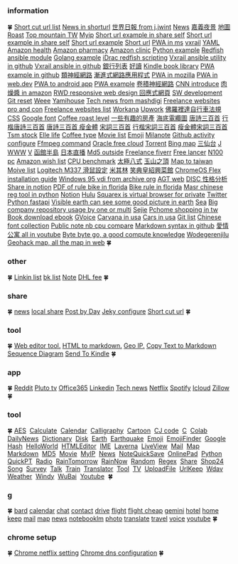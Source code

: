 

### information



🍀
[Short cut url list](https://s.jwint.net/doc/shorturlist)
[News in shorturl](https://a.jwint.net/news)
[世界日報 from j.jwint](https://j.jwint.net/news)
[News](https://s.jwint.net/doc/news)
[嘉義夜景](https://a.jwint.net/嘉義夜景)
[地圖](https://a.jwint.net/地圖)
[Roast](https://a.jwint.net/roast)
[Top mountain TW](https://a.jwint.net/twys)
[Myip](https://a.jwint.net/myip)
[Short url example in share self](https://a.jwint.net/ff)
[Short url example in share self](https://h.jwint.net/s/s)
[Short url example](https://short.jwint.net/oyF29)
[Short url](https://short.jwint.net/)
[PWA in ms](https://a.jwint.net/vsdfe)
[vxrail](https://a.jwint.net/eqwL0)
[YAML](https://www.redhat.com/sysadmin/yaml-beginners)
[Amazon health](https://health.amazon.com/)
[Amazon pharmacy](https://pharmacy.amazon.com/)
[Amazon clinic](https://clinic.amazon.com/)
[Python example](https://github.com/dell/omivv/tree/master/Python/omevv/v1/omevv_apis_client)
[Redfish ansible module](https://github.com/dell/redfish-ansible-module)
[Golang example](https://github.com/dell/karavi-topology/blob/main/internal/k8s/k8sapi.go)
[iDrac redfish scripting](https://github.com/dell/iDRAC-Redfish-Scripting/tree/master)
[Vxrail ansible utility in github](https://github.com/dell/ansible-vxrail-utility)
[Vxrail ansible in github](https://github.com/dell/ansible-vxrail)
[銀行列表](https://s.jwint.net/docBKlist02016fa8873724beb807755e64d2b2b6b5)
[好讀](https://www.haodoo.net/?M=book&P=1657)
[Kindle book library](https://www.amazon.com/hz/mycd/digital-console/contentlist/allcontent/dateDsc)
[PWA example in github](https://github.com/topics/pwa-example)
[類神經網路](https://zh.wikipedia.org/wiki/%E4%BA%BA%E5%B7%A5%E7%A5%9E%E7%BB%8F%E7%BD%91%E7%BB%9C)
[漸進式網路應用程式](https://a.jwint.net/ehsNO)
[PWA in mozilla](https://developer.mozilla.org/en-US/docs/Web/Progressive_web_apps)
[PWA in web.dev](https://web.dev/learn/pwa/)
[PWA to android app](https://developers.google.com/codelabs/pwa-in-play)
[PWA example](https://github.com/vaadin/expense-manager-demo)
[卷積神經網路](https://en.wikipedia.org/wiki/Convolutional_neural_network)
[CNN introduce](https://a.jwint.net/afV56)
[肉燥醬 in amazon](https://www.amazon.com/UNIF-Sauce-737g-can-UNI-PRESIDENT/dp/B07SCXHR9C)
[RWD responsive web design 回應式網頁](https://www.ibest.tw/page02.php)
[SW development](https://www.atlassian.com/software-development)
[Git reset](https://www.atlassian.com/git/tutorials/undoing-changes/git-reset)
[Weee](https://www.sayweee.com/zht/search?keyword=unif)
[Yamihouse](https://www.yamibuy.com/en/shop/unif-food)
[Tech news from mashdigi](https://mashdigi.com/%e9%a0%ad%e6%a2%9d%e8%a9%b1%e9%a1%8c/)
[Freelance websites pro and con](https://www.hostinger.com/tutorials/best-freelance-websites)
[Freelance websites list](https://www.hostinger.com/tutorials/best-freelance-websites)
[Workana](https://www.workana.com/)
[Upwork](https://www.upwork.com/freelance-jobs/python/)
[佛羅裡達自行車法規](https://a.jwint.net/uwHLU)
[CSS](https://developer.mozilla.org/en-US/docs/Web/CSS/font)
[Google font](https://fonts.google.com/specimen/Homemade+Apple)
[Coffee roast level](https://CofeRoast)
[一些有趣的房產](https://nicehouse)
[海底電纜圖](https://www.submarinecablemap.com/)
[唐詩三百首](https://唐詩三百首)
[行楷唐詩三百首](https://唐詩三百首.pdf)
[唐詩三百首 瘦金體](https://s.jwint.net/doc/唐詩三百首_瘦金體.pdf)
[宋詞三百首](https://s.jwint.net/doc/宋詞三百首)
[行楷宋詞三百首](https://s.jwint.net/doc/宋詞三百首.pdf)
[瘦金體宋詞三百首](https://s.jwint.net/doc/宋詞三百首_瘦金體.pdf)
[Tsm stock](https://www.google.com/search?q=stock+tsm&oq=stock+tsm)
[Elle life](https://www.elle.com/tw/life/)
[Coffee type](https://s.jwint.net/doc/cofetype)
[Movie list](https://s.jwint.net/doc/movie%20list)
[Emoji](https://s.jwint.net/doc/emoji)
[Milanote](https://milanote.com/)
[Github activity configure](https://docs.github.com/zh/actions/using-workflows/about-workflows)
[Ffmpeg command](https://blog.miniasp.com/post/2022/10/08/Useful-tool-FFmpeg)
[Oracle free cloud](https://www.oracle.com/cloud/free/)
[Torrent](https://www.bt-tt.com/)
[Bing map](https://www.bing.com/maps?cp=30.309276%7E120.131001&lvl=17.3&setlang=zh-Hant)
[三仙台](https://a.jwint.net/dfgdf)
[J](https://j.jwint.net/)
[WWW](https://www.jwint.net/)
[V](https://v.jwint.net/)
[函館半島](https://www.youtube.com/watch?v=s--MDmshT3I)
[日本直播](https://www.youtube.com/playlist?list=PLtPJtE4_gezc20D5xv6MYtjPIti8xLWRZ)
[Md5 outside](https://emn178.github.io/online-tools/md5.html)
[Freelance fiverr](https://www.fiverr.com/)
[Free lancer](https://www.freelancer.com/job/)
[N100 pc](https://a.jwint.net/ahwyV)
[Amazon wish list](https://www.amazon.com/hz/wishlist/ls/1DBIA0QFAZHV8?ref_=wl_dp_add_item_to_list)
[CPU benchmark](https://s.jwint.net/doc/CPU%20benchmark)
[太極八式](https://a.jwint.net/sdfljsdf)
[玉山之頂](https://www.google.com.tw/maps/@23.4699967,120.957445,3a,75y,90t/data=!3m8!1e1!3m6!1sAF1QipPw4pGsmPLHx48PLzTIudX0PmDEW1wFJ6MTTk6w!2e10!3e11!6shttps:%2F%2Flh5.googleusercontent.com%2Fp%2FAF1QipPw4pGsmPLHx48PLzTIudX0PmDEW1wFJ6MTTk6w%3Dw203-h100-k-no-pi0-ya261.18533-ro0-fo100!7i8192!8i4096?hl=zh-TW&entry=ttu)
[Ｍap to taiwan](https://www.google.com.tw/maps/@23.7574949,121.200516,8z?hl=zh-TW)
[Moive list](https://s.jwint.net/doc/movie%20list)
[Logitech M337 滑鼠設定](https://a.jwint.net/boTX6)
[米其林](https://a.jwint.net/sdflkjds)
[笑典皇紹興菜館](https://www.sohu.com/a/685777806_304784)
[ChromeOS Flex installation guide](https://support.google.com/chromeosflex/answer/11552529)
[Windows 95 vdi from archive org](https://archive.org/search?query=windows+7+vdi)
[AGT web](https://agt.jwint.net/)
[DISC 性格分析](https://s.jwint.net/doc/DISC%E5%80%8B%E6%80%A7%E5%88%86%E6%9E%90)
[Share in notion](https://todaynews.jwint.net/news/Favorite%20&%20Share%2049914338890b46ba9dbc206b349666d9)
[PDF of rule bike in florida](./佛羅裡達州自行車法_%20自行車法.pdf)
[Bike rule in florida](https://www.bikelaw.com/laws/florida/)
[Masr chinese reg tool in python](https://github.com/nobody132/masr/blob/master/docs/train.md)
[Notion](https://www.notion.so/)
[Hulu](https://www.hulu.com/content?tab=tv)
[Squarex is virtual browser for private](https://public.sqrx.com/web/)
[Twitter](https://twitter.com/)
[Python fastapi](https://fastapi.tiangolo.com/tutorial/first-steps/)
[Visible earth can see some good picture in earth](https://visibleearth.nasa.gov/)
[Sea](https://jj.jwint.net/ReadStuffSave/doc/%E6%B5%B7)
[Big company repository usage by one or multi](https://shor.jwint.net/dpvUZ)
[Sejie](https://s.jwint.net/doc/xbook)
[Pchome shopping in tw](https://24h.pchome.com.tw/)
[Book download ebook](https://www.haodoo.net/)
[GVoice](https://voice.google.com/)
[Carvana in usa](https://www.carvana.com/)
[Cars in usa](https://www.cars.com/)
[Git list](https://a.jwint.net/dsfkj)
[Chinese font collection](https://jj.jwint.net/Chinese-Font-From-Taiwan/)
[Public note nb cpu compare](https://s.jwint.net/doc/CPU%20benchmark)
[Markdown syntax in github](https://a.jwint.net/fLZ28)
[愛情公寓 all in youtube](https://a.jwint.net/blDUV)
[Byte byte go, a good compute knowledge](https://www.youtube.com/@ByteByteGo/community)
[Wodegerenjilu](https://c73.jwint.net/README.md)
[Geohack map, all the map in web](https://a.jwint.net/fhrtE)
🍀

### other
🍀
[Linkin list](https://c73.jwint.net/Ref/linkedin%20friend.md)
[bk list](https://c73.jwint.net/Ref/bk%20list.md)
[Note](https://c73.jwint.net/note/Note.md)
[DHL fee](https://c73.jwint.net/Ref/DHL%20fee%20TPA%20to%20TPE.md)
🍀

### share
🍀
[news](https://s.jwint.net/news)
[local share](https://a.jwint.net/share)
[Post by Day](https://s.jwint.net/blog)
[Jeky configure](https://a.jwint.net/sdwed)
[Short cut url](https://s.jwint.net/doc/shorturlist)
🍀



### tool
🍀
[Web editor tool.](https://onlinehtmleditor.dev/)
[HTML to markdown.](https://www.convertsimple.com/convert-html-to-markdown/)
[Geo IP.](https://tools.keycdn.com/geo)
[Copy Text to Markdown](https://mdxeditor.dev/editor/demo)
[Sequence Diagram](https://seq.jwint.net/)
[Send To Kindle](https://www.amazon.com/sendtokindle)
🍀

### app
🍀
[Reddit](https://www.reddit.com/)
[Pluto tv](https://pluto.tv/en/live-tv/5268abcd0ce20a8472000114)
[Office365](https://www.microsoft365.com/)
[Linkedin](https://www.linkedin.com/feed/)
[Tech news](https://technews.tw/)
[Netflix](https://www.netflix.com/)
[Spotify](https://open.spotify.com/)
[Icloud](https://www.icloud.com/)
[Zillow](https://www.zillow.com/)
🍀 


### tool
🍀
[AES](https://aes.jwint.net/) 
[Calculate](https://cal.jwint.net/) 
[Calendar](https://calendar.jwint.net/) 
[Calligraphy](https://calligraphylist.jwint.net/) 
[Cartoon](https://carton.jwint.net/) 
[CJ code](https://cj.jwint.net/) 
[C](https://conline.jwint.net/) 
[Colab](https://colab.jwint.net/) 
[DailyNews](https://ppp.jwint.net/todaynews) 
[Dictionary](https://dic.jwint.net/) 
[Disk](https://disk.jwint.net/) 
[Earth](https://earth.jwint.net/) 
[Earthquake](https://earthquake.jwint.net/) 
[Emoji](https://emoji.jwint.net/) 
[EmojiFinder](https://emojifinder.jwint.net/) 
[Google](https://google.jwint.net/) 
[Hash](https://hash.jwint.net/) 
[HelloWorld](https://owl.jwint.net/HelloWorld) 
[HTMLEditor](https://html.jwint.net/) 
[IME](https://ime.jwint.net/) 
[Laverna](https://laverna.jwint.net/) 
[LiveView](https://liveview.jwint.net/) 
[Mail](https://mail.jwint.net/) 
[Map](https://map.jwint.net/) 
[Markdown](https://md.jwint.net/) 
[MD5](https://md5.jwint.net/) 
[Movie](https://movie.jwint.net/) 
[MyIP](https://myip.jwint.net/) 
[News](https://news.jwint.net/) 
[NoteQuickSave](https://n.jwint.net/) 
[OnlinePad](https://onlinepad.jwint.net/) 
[Python](https://python.jwint.net/) 
[QuickPT](https://qp.jwint.net/) 
[Radio](https://radio.jwint.net/) 
[RainTomorrow](https://rain.jwint.net/) 
[RainNow](https://rainnow.jwint.net/) 
[Random](https://random.jwint.net/) 
[Regex](https://regex.jwint.net/) 
[Share](https://s.jwint.net/) 
[Shop24](https://shop.jwint.net/) 
[Song](https://song.jwint.net/) 
[Survey](https://n.jwint.net/) 
[Talk](https://talk.jwint.net/) 
[Train](https://train.jwint.net/) 
[Translator](https://trans.jwint.net/) 
[Tool](https://tool.jwint.net/) 
[TV](https://tv.jwint.net/) 
[UploadFile](https://u.jwint.net/) 
[UrlKeep](https://url.jwint.net/) 
[Wdav](https://wdav.jwint.net/) 
[Weather](https://weather.jwint.net/) 
[Windy](https://windy.jwint.net/) 
[WuBai](https://500.jwint.net/) 
[Youtube](https://youtube.jwint.net/) 
🍀 

### g
🍀
[bard](https://bard.google.com/)
[calendar](https://calendar.google.com/)
[chat](https://mail.google.com/chat/)
[contact](https://contacts.google.com/)
[drive](https://drive.google.com/)
[flight](https://www.google.com/travel/flights)
[flight cheap](https://www.google.com/travel/explore)
[gemini](https://gemini.google.com/app)
[hotel](https://www.google.com/travel/search)
[home](https://home.google.com/)
[keep](https://keep.google.com/)
[mail](https://mail.google.com/)
[map](https://www.google.com.tw/maps/)
[news](https://news.google.com/home?hl=en-US&gl=US&ceid=US:en)
[notebooklm](https://notebooklm.google.com/)
[photo](https://photos.google.com/)
[translate](https://translate.google.com/?source=gtx&sl=en&tl=zh-TW&op=translate)
[travel](https://www.google.com/travel/)
[voice](https://voice.google.com/)
[youtube](https://www.youtube.com/)
🍀

### chrome setup
🍀
[Chrome netflix setting](chrome://settings/content/all?searchSubpage=netflix)
[Chrome dns configuration](chrome://net-internals/#dns)
🍀






